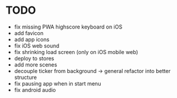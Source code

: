 # TODO

-   fix missing PWA highscore keyboard on iOS
-   add favicon
-   add app icons
-   fix iOS web sound
-   fix shrinking load screen (only on iOS mobile web)
-   deploy to stores
-   add more scenes
-   decouple ticker from background -> general refactor into better structure
-   fix pausing app when in start menu
-   fix android audio
